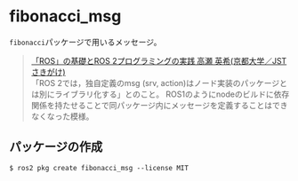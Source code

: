 # fibonacci_msg

`fibonacci`パッケージで用いるメッセージ。

> [「ROS」の基礎とROS 2プログラミングの実践 ⾼瀬 英希(京都⼤学／JSTさきがけ)](http://lab3.kuis.kyoto-u.ac.jp/~takase/ros/4dashing.pdf)  
> 「ROS 2では，独⾃定義のmsg (srv, action)はノード実装のパッケージとは別にライブラリ化する」とのこと。
> ROS1のようにnodeのビルドに依存関係を持たせることで同パッケージ内にメッセージを定義することはできなくなった模様。

## パッケージの作成

```console
$ ros2 pkg create fibonacci_msg --license MIT
```
